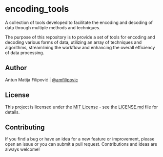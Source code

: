 # encoding_tools

A collection of tools developed to facilitate the encoding and decoding of data through multiple methods and techniques.

The purpose of this repository is to provide a set of tools for encoding and decoding various forms of data, utilizing an array of techniques and algorithms, streamlining the workflow and enhancing the overall efficiency of data processing.

## Author

Antun Matija Filipović | [@amfilipovic](https://github.com/amfilipovic)

## License

This project is licensed under the [MIT License](https://opensource.org/license/mit/) - see the [LICENSE.md](LICENSE.md) file for details.

## Contributing

If you find a bug or have an idea for a new feature or improvement, please open an issue or you can submit a pull request. Contributions and ideas are always welcome!
